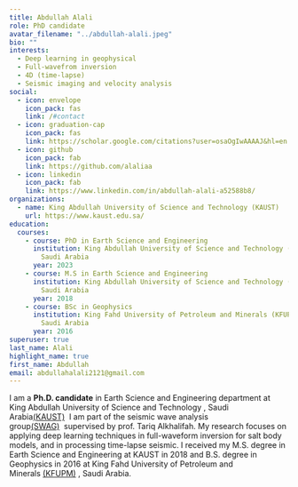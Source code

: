```yaml
---
title: Abdullah Alali
role: PhD candidate
avatar_filename: "../abdullah-alali.jpeg"
bio: ""
interests:
  - Deep learning in geophysical
  - Full-wavefrom inversion
  - 4D (time-lapse)
  - Seismic imaging and velocity analysis
social:
  - icon: envelope
    icon_pack: fas
    link: /#contact
  - icon: graduation-cap
    icon_pack: fas
    link: https://scholar.google.com/citations?user=osaOgIwAAAAJ&hl=en
  - icon: github
    icon_pack: fab
    link: https://github.com/alaliaa
  - icon: linkedin
    icon_pack: fab
    link: https://www.linkedin.com/in/abdullah-alali-a52588b8/
organizations:
  - name: King Abdullah University of Science and Technology (KAUST)
    url: https://www.kaust.edu.sa/
education:
  courses:
    - course: PhD in Earth Science and Engineering
      institution: King Abdullah University of Science and Technology (KAUST), Thuwal,
        Saudi Arabia
      year: 2023
    - course: M.S in Earth Science and Engineering
      institution: King Abdullah University of Science and Technology (KAUST), Thuwal,
        Saudi Arabia
      year: 2018
    - course: BSc in Geophysics
      institution: King Fahd University of Petroleum and Minerals (KFUPM), Dhahran,
        Saudi Arabia
      year: 2016
superuser: true
last_name: Alali
highlight_name: true
first_name: Abdullah
email: abdullahalali2121@gmail.com
---
```

I am a **Ph.D. candidate** in Earth Science and Engineering department at King Abdullah University of Science and Technology , Saudi Arabia[(KAUST)](https://www.kaust.edu.sa/en)  I am part of the seismic wave analysis group[(SWAG)](https://swag-kaust.github.io/swag-paper-template/)  supervised by prof. Tariq Alkhalifah. My research focuses on applying deep learning techniques in full-waveform inversion for salt body models, and in processing time-lapse seismic. I received my M.S. degree in Earth Science and Engineering at KAUST in 2018 and B.S. degree in Geophysics in 2016 at King Fahd University of Petroleum and Minerals [(KFUPM)](http://www.kfupm.edu.sa/Default.aspx) , Saudi Arabia.
